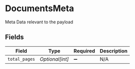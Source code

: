 # DocumentsMeta

Meta Data relevant to the payload


## Fields

| Field              | Type               | Required           | Description        |
| ------------------ | ------------------ | ------------------ | ------------------ |
| `total_pages`      | *Optional[int]*    | :heavy_minus_sign: | N/A                |